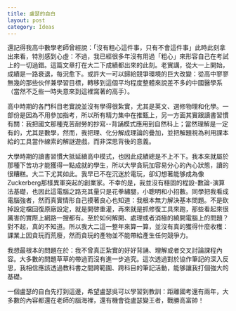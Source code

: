 ```yaml
---
title: 盧瑟的自白
layout: post
category: Ideas
---
```

還記得我高中數學老師曾經說：「沒有粗心這件事，只有不會這件事」此時此刻拿出來看，特別感到心虛：不過，我已經很多年沒有用過「粗心」來形容自己在考試上的一切過錯。這篇文章打在大二下成績都出來的此刻。老實講，從大一上開始，成績是一路衰退，每況愈下。或許大一可以歸給競爭環境的巨大改變：從高中寥寥無幾的那些伙伴兼學習目標，轉移到這個平均程度整體來說差不多的中國醫學系（當然不乏些一時失意來到這裡窩著的高手）。

高中時期的各門科目老實說並沒有學得很紮實，尤其是英文、選修物理和化學。一部份是因為不用參加指考，所以所有精力集中在推甄上，另一方面其實跟讀書習慣有關：我把國文那種克苦耐勞的抄寫--背誦模式應用到自然科上；當然理解是一定有的，尤其是數學，然而，我把理、化分解成理論的疊加，並把解題視為利用課本給的工具當作線索的解謎遊戲，而非深思背後的意義。

大學時期的讀書習慣大抵延續高中模式，也因此成績總是不上不下。我本來就屬於那種下苦功才能獲得一點成就的學生，所以大學貪玩加容易分心的內心狀態，讀的很糟糕。大二下尤其如此。我早已不在沉迷於電玩，卻幻想著能够成為像Zuckerberg那樣異軍突起的創業家。不幸的是，我並沒有穩固的程設-數論-演算法基礎，也因此這電腦之路充其量只是花拳繡腿，小聰明和小招數。同學把我看成電腦強者，然而真實情形自己摸著良心也知道：我根本無力解決基本問題。不是砍掉設定檔回復原廠設定，就是開啓重灌，再來就是抓修復工具來跑，那些看起來很厲害的實際上網路一搜都有。至於如何解開、處理或者消極的繞開電腦上的問題？對不起，真的不知道。所以我大二這一整年來算一算，並沒有真的獲得什麼收穫：課業上因貪玩而荒廢，然而貪玩的產物並不能帶給產生任何競爭力。

我想最根本的問題在於：我不曾真正紮實的好好背誦、理解或者交叉討論課程內容。大多數的問題草草的帶過而沒有進一步追究。這次透過對於協作筆記的深入反思，我相信應該透過教科書之間跨範圍、跨科目的筆記活動，能够讓我打個強大的基礎。

一個盧瑟的自白先打到這邊，希望盧瑟吳可以學習到教訓：距離國考還有兩年，大多數的內容都還在老師的腦海裡，還有機會從盧瑟變王者，戰勝高富帥！
